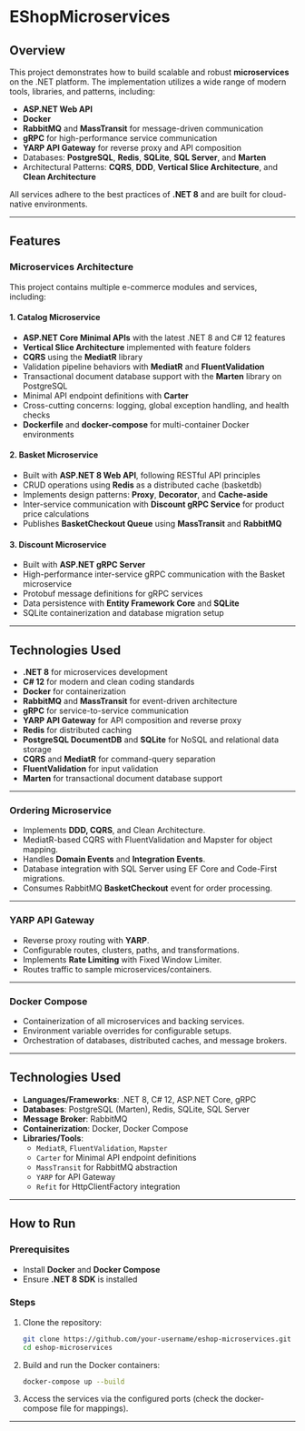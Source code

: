# EShopMicroservices

## Overview

This project demonstrates how to build scalable and robust **microservices** on the .NET platform. The implementation utilizes a wide range of modern tools, libraries, and patterns, including:

- **ASP.NET Web API**
- **Docker**
- **RabbitMQ** and **MassTransit** for message-driven communication
- **gRPC** for high-performance service communication
- **YARP API Gateway** for reverse proxy and API composition
- Databases: **PostgreSQL**, **Redis**, **SQLite**, **SQL Server**, and **Marten**
- Architectural Patterns: **CQRS**, **DDD**, **Vertical Slice Architecture**, and **Clean Architecture**

All services adhere to the best practices of **.NET 8** and are built for cloud-native environments.

---

## Features

### Microservices Architecture

This project contains multiple e-commerce modules and services, including:

#### 1. **Catalog Microservice**
- **ASP.NET Core Minimal APIs** with the latest .NET 8 and C# 12 features
- **Vertical Slice Architecture** implemented with feature folders
- **CQRS** using the **MediatR** library
- Validation pipeline behaviors with **MediatR** and **FluentValidation**
- Transactional document database support with the **Marten** library on PostgreSQL
- Minimal API endpoint definitions with **Carter**
- Cross-cutting concerns: logging, global exception handling, and health checks
- **Dockerfile** and **docker-compose** for multi-container Docker environments

#### 2. **Basket Microservice**
- Built with **ASP.NET 8 Web API**, following RESTful API principles
- CRUD operations using **Redis** as a distributed cache (basketdb)
- Implements design patterns: **Proxy**, **Decorator**, and **Cache-aside**
- Inter-service communication with **Discount gRPC Service** for product price calculations
- Publishes **BasketCheckout Queue** using **MassTransit** and **RabbitMQ**

#### 3. **Discount Microservice**
- Built with **ASP.NET gRPC Server**
- High-performance inter-service gRPC communication with the Basket microservice
- Protobuf message definitions for gRPC services
- Data persistence with **Entity Framework Core** and **SQLite**
- SQLite containerization and database migration setup

---

## Technologies Used

- **.NET 8** for microservices development
- **C# 12** for modern and clean coding standards
- **Docker** for containerization
- **RabbitMQ** and **MassTransit** for event-driven architecture
- **gRPC** for service-to-service communication
- **YARP API Gateway** for API composition and reverse proxy
- **Redis** for distributed caching
- **PostgreSQL DocumentDB** and **SQLite** for NoSQL and relational data storage
- **CQRS** and **MediatR** for command-query separation
- **FluentValidation** for input validation
- **Marten** for transactional document database support

---

### Ordering Microservice
- Implements **DDD, CQRS**, and Clean Architecture.
- MediatR-based CQRS with FluentValidation and Mapster for object mapping.
- Handles **Domain Events** and **Integration Events**.
- Database integration with SQL Server using EF Core and Code-First migrations.
- Consumes RabbitMQ **BasketCheckout** event for order processing.

---

### YARP API Gateway
- Reverse proxy routing with **YARP**.
- Configurable routes, clusters, paths, and transformations.
- Implements **Rate Limiting** with Fixed Window Limiter.
- Routes traffic to sample microservices/containers.

---

### Docker Compose
- Containerization of all microservices and backing services.
- Environment variable overrides for configurable setups.
- Orchestration of databases, distributed caches, and message brokers.

---

## Technologies Used
- **Languages/Frameworks**: .NET 8, C# 12, ASP.NET Core, gRPC
- **Databases**: PostgreSQL (Marten), Redis, SQLite, SQL Server
- **Message Broker**: RabbitMQ
- **Containerization**: Docker, Docker Compose
- **Libraries/Tools**:
  - `MediatR`, `FluentValidation`, `Mapster`
  - `Carter` for Minimal API endpoint definitions
  - `MassTransit` for RabbitMQ abstraction
  - `YARP` for API Gateway
  - `Refit` for HttpClientFactory integration

---

## How to Run

### Prerequisites
- Install **Docker** and **Docker Compose**
- Ensure **.NET 8 SDK** is installed

### Steps
1. Clone the repository:
   ```bash
   git clone https://github.com/your-username/eshop-microservices.git
   cd eshop-microservices
   ```
2. Build and run the Docker containers:
   ```bash
   docker-compose up --build
   ```
3. Access the services via the configured ports (check the docker-compose file for mappings).

---




